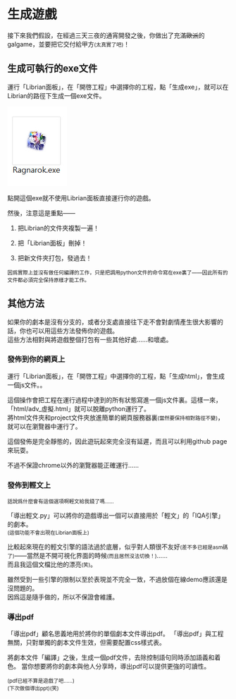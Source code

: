 # 生成遊戲

接下來我們假設，在經過三天三夜的通宵開發之後，你做出了充滿<del>歐派</del>的galgame，並要把它交付給甲方<small>(太真實了吧)</small>！

## 生成可執行的exe文件

運行「Librian面板」，在「開啓工程」中選擇你的工程，點「生成exe」，就可以在Librian的路徑下生成一個exe文件。

![](../第一次使用/R.jpg)

點開這個exe就不使用Librian面板直接運行你的遊戲。

然後，注意這是重點——  

1. 把Librian的文件夾複製一遍！

2. 把「Librian面板」刪掉！

3. 把新文件夾打包，發過去！

<small>
因爲實際上並沒有做任何編譯的工作，只是把調用python文件的命令寫在exe裏了——因此所有的文件都必須完全保持原樣才能工作。
</small>

## 其他方法

如果你的劇本是沒有分支的，或者分支處直接往下走不會對劇情產生很大影響的話，你也可以用這些方法發佈你的遊戲。   
這些方法相對與將遊戲整個打包有一些其他好處……和壞處。 

### 發佈到你的網頁上

運行「Librian面板」，在「開啓工程」中選擇你的工程，點「生成html」，會生成一個js文件。。

這個操作會把工程在運行過程中達到的所有狀態寫進一個js文件裏。這樣一來，「html/adv_虛擬.html」就可以脫離python運行了。   
將html文件夾和project文件夾放進簡單的網頁服務器裏<small>(當然要保持相對路徑不變)</small>，就可以在瀏覽器中運行了。

這個發佈是完全靜態的，因此遊玩起來完全沒有延遲，而且可以利用github page來玩耍。

不過不保證chrome以外的瀏覽器能正確運行……

### 發佈到輕文上

<small>話說爲什麼會有這個選項啊輕文給我錢了嗎……</small>

「導出輕文.py」可以將你的遊戲導出一個可以直接用於「輕文」的「IQA引擎」的劇本。   
<small>(這個功能不會出現在Librian面板上)</small>

比較起來現在的輕文引擎的語法過於底層，似乎對人類很不友好<small>(差不多已經是asm碼了)</small>——當然是不開可視化界面的時候<small>(而且居然沒法切換！)</small>……    
而且我這個文檔比他的漂亮<small>(笑)</small>。   

雖然受到一些引擎的限制以至於表現並不完全一致，不過放個在線demo應該還是沒問題的。   
因爲這是隨手做的，所以不保證會維護。


### 導出pdf

「導出pdf」顧名思義地用於將你的單個劇本文件導出pdf。
「導出pdf」與工程無關，只對單獨的劇本文件生效，但需要配置css樣式表。

將劇本文件「編譯」之後，生成一個pdf文件，去除控制語句同時添加語義和着色。
當你想要將你的劇本與他人分享時，導出pdf可以提供更強的可讀性。

<small>(pdf已經不算是遊戲了吧……)</small>   
<small>(下次做個導出ppt)(笑)</small>
